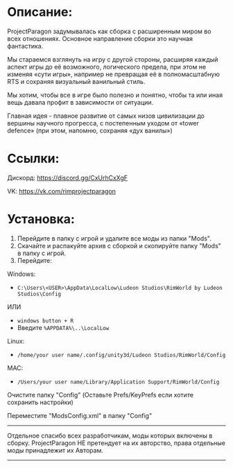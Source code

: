 # Описание:
ProjectParagon задумывалась как сборка с расширенным миром во всех отношениях.
Основное направление сборки это научная фантастика.

Мы стараемся взглянуть на игру с другой стороны, расширяя каждый аспект игры до её возможного, логического предела, при этом не изменяя «сути игры», например не превращая её в полномасштабную RTS и сохраняя визуальный ванильный стиль.

Мы хотим, чтобы все в игре было полезно и понятно, чтобы та или иная вещь давала профит в зависимости от ситуации.

Главная идея - плавное развитие от самых низов цивилизации до вершины научного прогресса, с постепенным уходом от «tower defence» (при этом, напомню, сохраняя «дух ванилы»)

# Ссылки:
Дискорд: https://discord.gg/CxUrhCxXgF

VK: https://vk.com/rimprojectparagon

# Установка:
1. Перейдите в папку с игрой и удалите все моды из папки "Mods".
2. Скачайте и распакуйте архив с сборкой и скопируйте папку "Mods" в папку с игрой.
3. Перейдите:

Windows:
- `C:\Users\<USER>\AppData\LocalLow\Ludeon Studios\RimWorld by Ludeon Studios\Config`

ИЛИ

- `windows button + R`
- Введите `%APPDATA%\..\LocalLow`

Linux:
- `/home/your user name/.config/unity3d/Ludeon Studios/RimWorld/Config`

MAC:
- `/Users/your user name/Library/Application Support/RimWorld/Config`

Очистите папку "Config" (Оставьте Prefs/KeyPrefs если хотите сохранить настройки)

Переместите "ModsConfig.xml" в папку "Config"

____
Отдельное спасибо всех разработчикам, моды которых включены в сборку.
ProjectParagon НЕ претендует на их авторство, права отдельные моды принадлежит их Авторам.


____
